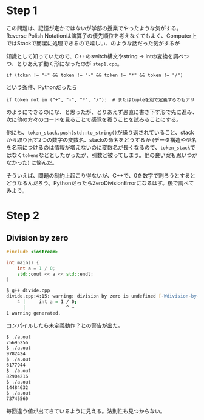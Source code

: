 # Step 1

この問題は、記憶が定かではないが学部の授業でやったような気がする。Reverse Polish Notationは演算子の優先順位を考えなくてもよく、Computer上ではStackで簡潔に処理できるので嬉しい、のような話だった気がするが

知識として知っていたので、C++のswitch構文やstring -> intの変換を調べつつ、とりあえず動く形になったのが `step1.cpp`。

```
if (token != "+" && token != "-" && token != "*" && token != "/")
```

という条件、Pythonだったら

```
if token not in ("+", "-", "*", "/"):  # またはtupleを別で定義するのもアリ
```

のようにできるのにな、と思ったが、とりあえず愚直に書き下す形で先に進み、次に他の方々のコードを見ることで感覚を養うことを試みることにする。

他にも、`token_stack.push(std::to_string()`が繰り返されていること、stackから取り出す2つの数字の変数名、stackの命名をどうするか (データ構造や型名を名前につけるのは情報が増えないのに変数名が長くなるので、`token_stack`ではなく`tokens`などとしたかったが、引数と被ってしまう。他の良い案も思いつかなかった) に悩んだ。

そういえば、問題の制約上起こり得ないが、C++で、0を数字で割ろうとするとどうなるんだろう。PythonだったらZeroDivisionErrorになるはず。後で調べてみよう。

# Step 2

## Division by zero

```cpp
#include <iostream>

int main() {
    int a = 1 / 0;
    std::cout << a << std::endl;
}
```

```zsh
$ g++ divide.cpp
divide.cpp:4:15: warning: division by zero is undefined [-Wdivision-by-zero]
    4 |     int a = 1 / 0;
      |               ^ ~
1 warning generated.
```

コンパイルしたら未定義動作？との警告が出た。

```zsh
$ ./a.out
75695256
$ ./a.out
9782424
$ ./a.out
6177944
$ ./a.out
82904216
$ ./a.out
14484632
$ ./a.out
73745560
```

毎回違う値が出てきているように見える。法則性も見つからない。
